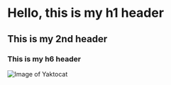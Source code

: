 # Hello, this is my h1 header
## This is my 2nd header
### This is my h6 header

![Image of Yaktocat](https://octodex.github.com/images/yaktocat.png)
